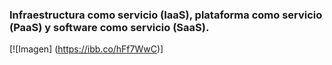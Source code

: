 ### Infraestructura como servicio (IaaS), plataforma como servicio (PaaS) y software como servicio (SaaS). 
[![Imagen] (https://ibb.co/hFf7WwC)]